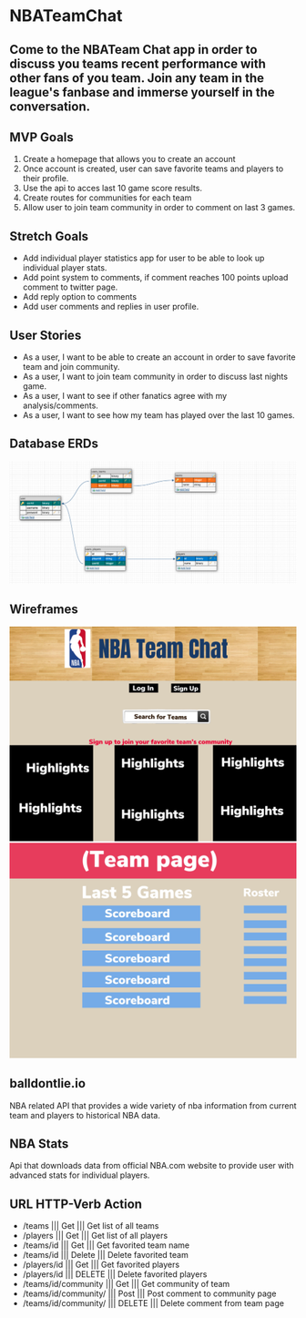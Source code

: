 # NBATeamChat


## Come to the NBATeam Chat app in order to discuss you teams recent performance with other fans of you team. Join any team in the league's fanbase and immerse yourself in the conversation. 


## MVP Goals
1. Create a homepage that allows you to create an account
2. Once account is created, user can save favorite teams and players to their profile.
3. Use the api to acces last 10 game score results. 
4. Create routes for communities for each team 
5. Allow user to join team community in order to comment on last 3 games.

## Stretch Goals
* Add individual player statistics app for user to be able to look up individual player stats.
* Add point system to comments, if comment reaches 100 points upload comment to twitter page.
* Add reply option to comments
* Add user comments and replies in user profile. 

## User Stories
* As a user, I want to be able to create an account in order to save favorite team and join community. 
* As a user, I want to join team community in order to discuss last nights game. 
* As a user, I want to see if other fanatics agree with my analysis/comments.
* As a user, I want to see how my team has played over the last 10 games.

## Database ERDs
![ERD's](/images/ERD.PNG)

## Wireframes
![Homepage](/images/homepage.JPG)
![Team Page](/images/team_page.JPG)



## balldontlie.io 
NBA related API that provides a wide variety of nba information from current team and players to historical NBA data. 

## NBA Stats
Api that downloads data from official NBA.com website to provide user with advanced stats for individual players. 


## URL	                    HTTP-Verb	       Action
* /teams                |||      Get         |||       Get list of all teams
* /players              |||      Get         |||       Get list of all players
* /teams/id             |||      Get         |||       Get favorited team name
* /teams/id             |||      Delete      |||       Delete favorited team
* /players/id           |||      Get         |||       Get favorited players
* /players/id           |||      DELETE      |||       Delete favorited players
* /teams/id/community   |||      Get         |||       Get community of team
* /teams/id/community/  |||      Post        |||       Post comment to community page
* /teams/id/community/  |||      DELETE      |||       Delete comment from team page




